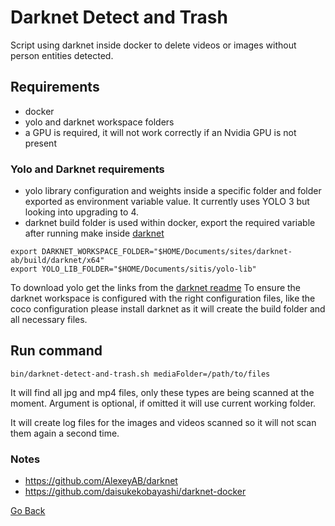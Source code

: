 # Darknet Detect and Trash

Script using darknet inside docker to delete videos or images without person entities detected.

## Requirements
- docker
- yolo and darknet workspace folders
- a GPU is required, it will not work correctly if an Nvidia GPU is not present

### Yolo and Darknet requirements

- yolo library configuration and weights inside a specific folder and folder exported as environment variable value.
	It currently uses YOLO 3 but looking into upgrading to 4.
- darknet build folder is used within docker, export the required variable after running make inside [darknet](https://github.com/AlexeyAB/darknet)

```
export DARKNET_WORKSPACE_FOLDER="$HOME/Documents/sites/darknet-ab/build/darknet/x64"
export YOLO_LIB_FOLDER="$HOME/Documents/sitis/yolo-lib"
```

To download yolo get the links from the [darknet readme](https://github.com/AlexeyAB/darknet/blob/master/README.md)
To ensure the darknet workspace is configured with the right configuration files, like the coco configuration
please install darknet as it will create the build folder and all necessary files.

## Run command

`bin/darknet-detect-and-trash.sh mediaFolder=/path/to/files`

It will find all jpg and mp4 files, only these types are being scanned at the moment.
Argument is optional, if omitted it will use current working folder.

It will create log files for the images and videos scanned so it will not scan them again a second time.

### Notes
- https://github.com/AlexeyAB/darknet
- https://github.com/daisukekobayashi/darknet-docker

[Go Back](../README.md)
